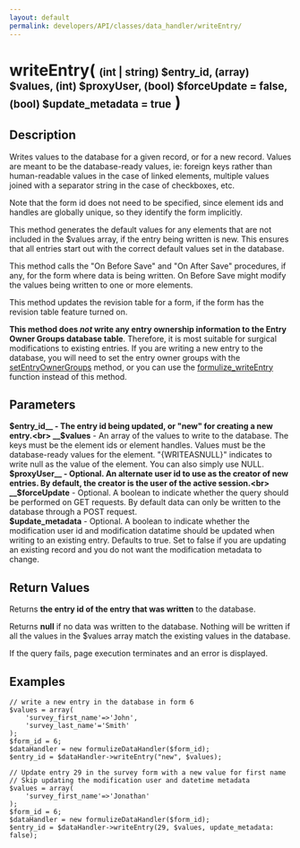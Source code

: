 ```yaml
---
layout: default
permalink: developers/API/classes/data_handler/writeEntry/
---
```


# writeEntry( <span style='font-size: 14pt;'>(int | string) $entry_id, (array) $values, (int) $proxyUser, (bool) $forceUpdate = false, (bool) $update_metadata = true</span> )

## Description

Writes values to the database for a given record, or for a new record. Values are meant to be the database-ready values, ie: foreign keys rather than human-readable values in the case of linked elements, multiple values joined with a separator string in the case of checkboxes, etc. 

Note that the form id does not need to be specified, since element ids and handles are globally unique, so they identify the form implicitly.

This method generates the default values for any elements that are not included in the $values array, if the entry being written is new. This ensures that all entries start out with the correct default values set in the database.

This method calls the "On Before Save" and "On After Save" procedures, if any, for the form where data is being written. On Before Save might modify the values being written to one or more elements.

This method updates the revision table for a form, if the form has the revision table feature turned on.

__This method does _not_ write any entry ownership information to the Entry Owner Groups database table__. Therefore, it is most suitable for surgical modifications to existing entries. If you are writing a new entry to the database, you will need to set the entry owner groups with the [setEntryOwnerGroups](../setEntryOwnerGroups/) method, or you can use the [formulize_writeEntry](../../../functions/formulize_writeEntry/) function instead of this method.

## Parameters

__$entry_id__ - The entry id being updated, or "new" for creating a new entry.<br>
__$values__ - An array of the values to write to the database. The keys must be the element ids or element handles. Values must be the database-ready values for the element. "{WRITEASNULL}" indicates to write null as the value of the element. You can also simply use NULL.<br>
__$proxyUser__ - Optional. An alternate user id to use as the creator of new entries. By default, the creator is the user of the active session.<br>
__$forceUpdate__ - Optional. A boolean to indicate whether the query should be performed on GET requests. By default data can only be written to the database through a POST request.<br>
__$update_metadata__ - Optional. A boolean to indicate whether the modification user id and modification datatime should be updated when writing to an existing entry. Defaults to true. Set to false if you are updating an existing record and you do not want the modification metadata to change. 

## Return Values

Returns __the entry id of the entry that was written__ to the database.

Returns __null__ if no data was written to the database. Nothing will be written if all the values in the $values array match the existing values in the database.

If the query fails, page execution terminates and an error is displayed.

## Examples

~~~
// write a new entry in the database in form 6
$values = array(
    'survey_first_name'=>'John',
    'survey_last_name'='Smith'
);
$form_id = 6;
$dataHandler = new formulizeDataHandler($form_id);
$entry_id = $dataHandler->writeEntry("new", $values);
~~~

~~~
// Update entry 29 in the survey form with a new value for first name
// Skip updating the modification user and datetime metadata
$values = array(
    'survey_first_name'=>'Jonathan'
);
$form_id = 6;
$dataHandler = new formulizeDataHandler($form_id);
$entry_id = $dataHandler->writeEntry(29, $values, update_metadata: false);
~~~
